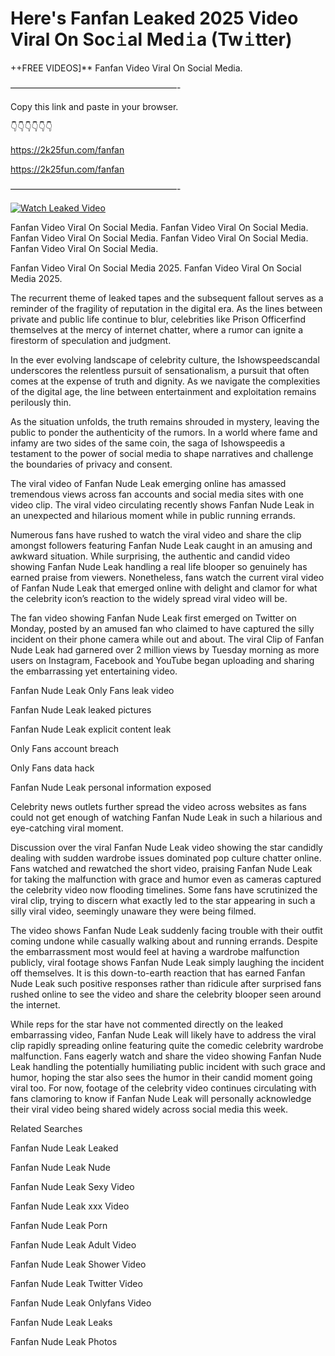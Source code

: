 # Here's Fanfan Leaked 2025 Video Viral On Soc𝚒al Med𝚒a (Tw𝚒tter)

++FREE VIDEOS]** Fanfan Video Viral On Social Media.

———————————————————-

Copy this link and paste in your browser.

👇👇👇👇👇👇

https://2k25fun.com/fanfan

https://2k25fun.com/fanfan

———————————————————-

[![Watch Leaked Video](https://miro.medium.com/v2/resize:fit:828/format:webp/1*cilzJN44JGOrTw9NJCrNHA.gif "Watch Leaked Video")](https://2k25fun.com/fanfan)

Fanfan Video Viral On Social Media. Fanfan Video Viral On Social Media. Fanfan Video Viral On Social Media. Fanfan Video Viral On Social Media. Fanfan Video Viral On Social Media.

Fanfan Video Viral On Social Media 2025. Fanfan Video Viral On Social Media 2025.

The recurrent theme of leaked tapes and the subsequent fallout serves as a reminder of the fragility of reputation in the digital era. As the lines between private and public life continue to blur, celebrities like Prison Officerfind themselves at the mercy of internet chatter, where a rumor can ignite a firestorm of speculation and judgment.

In the ever evolving landscape of celebrity culture, the Ishowspeedscandal underscores the relentless pursuit of sensationalism, a pursuit that often comes at the expense of truth and dignity. As we navigate the complexities of the digital age, the line between entertainment and exploitation remains perilously thin.

As the situation unfolds, the truth remains shrouded in mystery, leaving the public to ponder the authenticity of the rumors. In a world where fame and infamy are two sides of the same coin, the saga of Ishowspeedis a testament to the power of social media to shape narratives and challenge the boundaries of privacy and consent.

The viral video of Fanfan Nude Leak emerging online has amassed tremendous views across fan accounts and social media sites with one video clip. The viral video circulating recently shows Fanfan Nude Leak in an unexpected and hilarious moment while in public running errands.

Numerous fans have rushed to watch the viral video and share the clip amongst followers featuring Fanfan Nude Leak caught in an amusing and awkward situation. While surprising, the authentic and candid video showing Fanfan Nude Leak handling a real life blooper so genuinely has earned praise from viewers. Nonetheless, fans watch the current viral video of Fanfan Nude Leak that emerged online with delight and clamor for what the celebrity icon’s reaction to the widely spread viral video will be.

The fan video showing Fanfan Nude Leak first emerged on Twitter on Monday, posted by an amused fan who claimed to have captured the silly incident on their phone camera while out and about. The viral Clip of Fanfan Nude Leak had garnered over 2 million views by Tuesday morning as more users on Instagram, Facebook and YouTube began uploading and sharing the embarrassing yet entertaining video.

Fanfan Nude Leak Only Fans leak video

Fanfan Nude Leak leaked pictures

Fanfan Nude Leak explicit content leak

Only Fans account breach

Only Fans data hack

Fanfan Nude Leak personal information exposed

Celebrity news outlets further spread the video across websites as fans could not get enough of watching Fanfan Nude Leak in such a hilarious and eye-catching viral moment.

Discussion over the viral Fanfan Nude Leak video showing the star candidly dealing with sudden wardrobe issues dominated pop culture chatter online. Fans watched and rewatched the short video, praising Fanfan Nude Leak for taking the malfunction with grace and humor even as cameras captured the celebrity video now flooding timelines. Some fans have scrutinized the viral clip, trying to discern what exactly led to the star appearing in such a silly viral video, seemingly unaware they were being filmed.

The video shows Fanfan Nude Leak suddenly facing trouble with their outfit coming undone while casually walking about and running errands. Despite the embarrassment most would feel at having a wardrobe malfunction publicly, viral footage shows Fanfan Nude Leak simply laughing the incident off themselves. It is this down-to-earth reaction that has earned Fanfan Nude Leak such positive responses rather than ridicule after surprised fans rushed online to see the video and share the celebrity blooper seen around the internet.

While reps for the star have not commented directly on the leaked embarrassing video, Fanfan Nude Leak will likely have to address the viral clip rapidly spreading online featuring quite the comedic celebrity wardrobe malfunction. Fans eagerly watch and share the video showing Fanfan Nude Leak handling the potentially humiliating public incident with such grace and humor, hoping the star also sees the humor in their candid moment going viral too. For now, footage of the celebrity video continues circulating with fans clamoring to know if Fanfan Nude Leak will personally acknowledge their viral video being shared widely across social media this week.

Related Searches

Fanfan Nude Leak Leaked

Fanfan Nude Leak Nude

Fanfan Nude Leak Sexy Video

Fanfan Nude Leak xxx Video

Fanfan Nude Leak Porn

Fanfan Nude Leak Adult Video

Fanfan Nude Leak Shower Video

Fanfan Nude Leak Twitter Video

Fanfan Nude Leak Onlyfans Video

Fanfan Nude Leak Leaks

Fanfan Nude Leak Photos